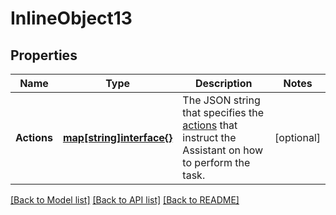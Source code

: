 # InlineObject13

## Properties

Name | Type | Description | Notes
------------ | ------------- | ------------- | -------------
**Actions** | [**map[string]interface{}**](.md) | The JSON string that specifies the [actions](https://www.twilio.com/docs/autopilot/actions) that instruct the Assistant on how to perform the task. | [optional] 

[[Back to Model list]](../README.md#documentation-for-models) [[Back to API list]](../README.md#documentation-for-api-endpoints) [[Back to README]](../README.md)


